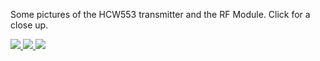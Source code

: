 Some pictures of the HCW553 transmitter and the RF Module. Click for a close up.

<a href='http://rc-ppm-2-spi.googlecode.com/svn/wiki/images/hcw553/hcw553-1.jpg'>
<img src='http://rc-ppm-2-spi.googlecode.com/svn/wiki/images/hcw553/hcw553-1_sml.jpg' border='0'>

<a href='http://rc-ppm-2-spi.googlecode.com/svn/wiki/images/hcw553/hcw553-2.jpg'>
<img src='http://rc-ppm-2-spi.googlecode.com/svn/wiki/images/hcw553/hcw553-2_sml.jpg' border='0'>

<a href='http://rc-ppm-2-spi.googlecode.com/svn/wiki/images/hcw553/hcw553-3.jpg'>
<img src='http://rc-ppm-2-spi.googlecode.com/svn/wiki/images/hcw553/hcw553-3_sml.jpg' border='0'>